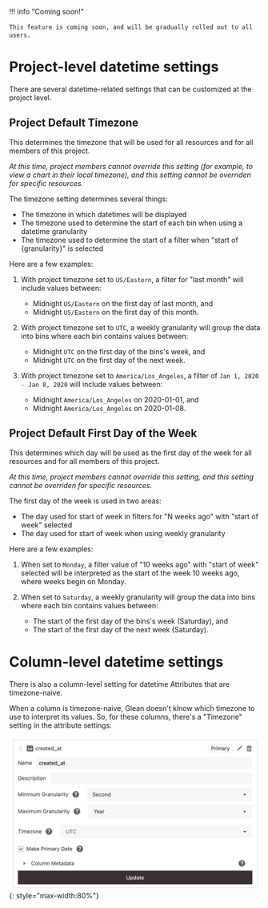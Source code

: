 !!! info "Coming soon!"

    This feature is coming soon, and will be gradually rolled out to all users.

# Project-level datetime settings

There are several datetime-related settings that can be customized at the project level.


## Project Default Timezone

This determines the timezone that will be used for all resources and for all members of this project.

_At this time, project members cannot override this setting (for example, to view a chart in their local timezone), and this setting cannot be overriden for specific resources._

The timezone setting determines several things:

- The timezone in which datetimes will be displayed
- The timezone used to determine the start of each bin when using a datetime granularity
- The timezone used to determine the start of a filter when "start of {granularity}" is selected

Here are a few examples:

1. With project timezone set to `US/Eastern`, a filter for "last month" will include values between:
    - Midnight `US/Eastern` on the first day of last month, and
    - Midnight `US/Eastern` on the first day of this month.

2. With project timezone set to `UTC`, a weekly granularity will group the data into bins where each bin contains values between:
    - Midnight `UTC` on the first day of the bins's week, and
    - Midnight `UTC` on the first day of the next week.

3. With project timezone set to `America/Los_Angeles`, a filter of `Jan 1, 2020 - Jan 8, 2020` will include values between:
    - Midnight `America/Los_Angeles` on 2020-01-01, and
    - Midnight `America/Los_Angeles` on 2020-01-08.


## Project Default First Day of the Week

This determines which day will be used as the first day of the week for all resources and for all members of this project.


_At this time, project members cannot override this setting, and this setting cannot be overriden for specific resources._

The first day of the week is used in two areas:

- The day used for start of week in filters for "N weeks ago" with "start of week" selected
- The day used for start of week when using weekly granularity

Here are a few examples:

1. When set to `Monday`, a filter value of "10 weeks ago" with "start of week" selected will be interpreted as the start of the week 10 weeks ago, where weeks begin on Monday.

2. When set to `Saturday`, a weekly granularity will group the data into bins where each bin contains values between:
    - The start of the first day of the bins's week (Saturday), and
    - The start of the first day of the next week (Saturday).


# Column-level datetime settings

There is also a column-level setting for datetime Attributes that are timezone-naive.

When a column is timezone-naive, Glean doesn't klnow which timezone to use to interpret its values. So, for these columns, there's a "Timezone" setting in the attribute settings:

![attribute timezone setting](../../assets/attribute-timezone-setting.png){: style="max-width:80%"}

